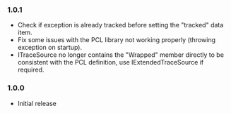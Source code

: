 ﻿### 1.0.1

 * Check if exception is already tracked before setting the "tracked" data item.
 * Fix some issues with the PCL library not working properly (throwing exception on startup).
 * ITraceSource no longer contains the "Wrapped" member directly to be consistent with the PCL definition, use IExtendedTraceSource if required.
 
 ### 1.0.0

 * Initial release
